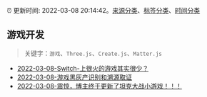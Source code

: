 :alarm_clock: 更新时间: 2022-03-08 20:14:42。[来源分类](../README.md)、[标签分类](../TAGS.md)、[时间分类](../TIMELINE.md)

## 游戏开发


> 关键字：`游戏`、`Three.js`、`Create.js`、`Matter.js`



- [2022-03-08-Switch-上很火的游戏其实很少？](https://www.v2ex.com/t/838984) 
- [2022-03-08-游戏黑灰产识别和溯源取证](https://toutiao.io/k/ivkhjaa) 
- [2022-03-08-震惊，博主终于更新了坦克大战小游戏！！！](https://toutiao.io/k/5b6lzfv) 